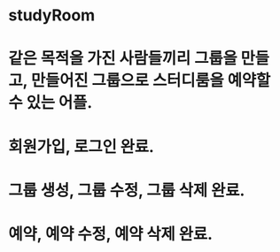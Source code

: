 # studyRoom

# 같은 목적을 가진 사람들끼리 그룹을 만들고, 만들어진 그룹으로 스터디룸을 예약할 수 있는 어플.

# 회원가입, 로그인 완료.

# 그룹 생성, 그룹 수정, 그룹 삭제 완료.

# 예약, 예약 수정, 예약 삭제 완료.
